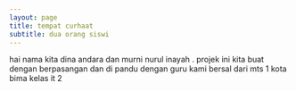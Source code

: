 ```yaml
---
layout: page
title: tempat curhaat
subtitle: dua orang siswi
---
```


hai nama kita dina andara dan murni nurul inayah . 
projek ini kita buat dengan berpasangan
dan di pandu dengan guru
kami bersal dari mts 1 kota bima
kelas it 2